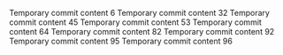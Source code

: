 Temporary commit content 6
Temporary commit content 32
Temporary commit content 45
Temporary commit content 53
Temporary commit content 64
Temporary commit content 82
Temporary commit content 92
Temporary commit content 95
Temporary commit content 96
